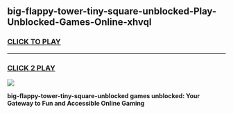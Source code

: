 
## big-flappy-tower-tiny-square-unblocked-Play-Unblocked-Games-Online-xhvql
<h3>
<a href="https://premium76.site?title=big-flappy-tower-tiny-square-unblocked&ref=25A">CLICK TO PLAY</a></h3>
<hr>

<h3>
<a href="https://premium76.site?title=big-flappy-tower-tiny-square-unblocked&ref=25A">CLICK 2 PLAY</a>
  
</h3>

<a href="https://premium76.site?title=big-flappy-tower-tiny-square-unblocked&ref=25A"><img src="https://clearcache.store/games.png"></a>


**big-flappy-tower-tiny-square-unblocked games unblocked: Your Gateway to Fun and Accessible Online Gaming**
